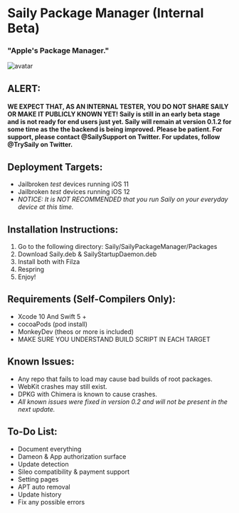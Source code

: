 # Saily Package Manager (Internal Beta)
### "Apple's Package Manager."  
![avatar](https://photos5.appleinsider.com/gallery/36236-67483-888-macOS-Mail-xl.jpg)
## ALERT: 
#### WE EXPECT THAT, AS AN INTERNAL TESTER, YOU DO NOT SHARE SAILY OR MAKE IT PUBLICLY KNOWN YET! Saily is still in an early beta stage and is not ready for end users just yet. Saily will remain at version 0.1.2 for some time as the the backend is being improved. Please be patient. For support, please contact @SailySupport on Twitter. For updates, follow @TrySaily on Twitter.

## Deployment Targets:  
  - Jailbroken *test* devices running iOS 11
  - Jailbroken *test* devices running iOS 12
  - *NOTICE: It is NOT RECOMMENDED that you run Saily on your everyday device at this time.*
  
## Installation Instructions:
  1. Go to the following directory:
  Saily/SailyPackageManager/Packages
  2. Download Saily.deb & SailyStartupDaemon.deb
  3. Install both with Filza
  4. Respring
  5. Enjoy!
  
## Requirements (Self-Compilers Only):
  - Xcode 10 And Swift 5 +
  - cocoaPods  (pod install)
  - MonkeyDev (theos or more is included)
  - MAKE SURE YOU UNDERSTAND BUILD SCRIPT IN EACH TARGET
  
## Known Issues:
  - Any repo that fails to load may cause bad builds of root packages. 
  - WebKit crashes may still exist.
  - DPKG with Chimera is known to cause crashes.
  - *All known issues were fixed in version 0.2 and will not be present in the next update.*
  
## To-Do List:
  - Document everything
  - Dameon & App authorization surface
  - Update detection
  - Sileo compatibility & payment support
  - Setting pages
  - APT auto removal
  - Update history
  - Fix any possible errors
